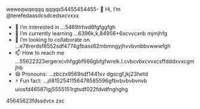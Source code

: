 weweqwqeqqq    qqqqs54455454455- 👋 Hi, I’m @terefedaasdcsdcedsxcvxxx
- 👀 I’m interested in ...5469trhvd6fgfggfgh
- 🌱 I’m currently learning ...6396k,k,84956+6xcvvcxnb mjmjhfg
- 💞️ I’m looking to collaborate on ...e78rerdsf8552sdf4774gfbass62mbmngyjhvvbvnbbvwwwfgh
- 📫 How to reach me ...55622323ergerxcvhfggbf666gbfgfwrelk.l.cvbcvbxcvvxcsffdddxvxcgmjhb
- 😄 Pronouns: ...zbczx9569sdf1441xv dgscgf,jkj23hetd
- ⚡ Fun fact: ...jil8152541156478585596gfbvbvbvbvnvb
uiosfd46587lgj5555151rgtsdf022fdvdfnghghg
<!---s555555dgf47448533662453hngbvh
--->
45645623fdssdvcx
zxc
